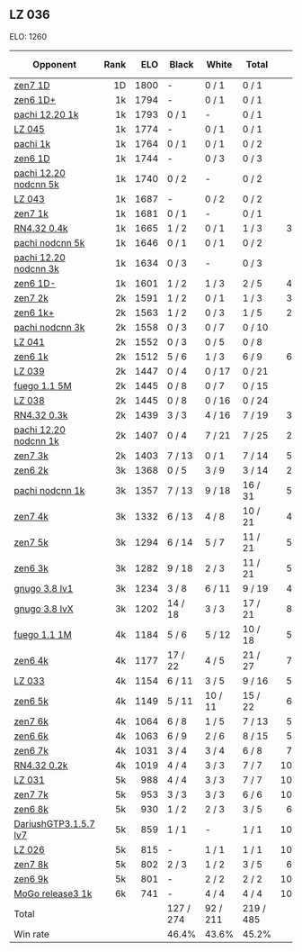 ## LZ 036 ##

ELO: 1260

Opponent | Rank | ELO | Black | White | Total | Win rate
---------|-----:|----:|-------|-------|-------|-------:
[zen7 1D](zen7%201D.md) | 1D | 1800 | - | 0 / 1 | 0 / 1 | 0.0%
[zen6 1D+](zen6%201D+.md) | 1k | 1794 | - | 0 / 1 | 0 / 1 | 0.0%
[pachi 12.20 1k](pachi%2012.20%201k.md) | 1k | 1793 | 0 / 1 | - | 0 / 1 | 0.0%
[LZ 045](LZ%20045.md) | 1k | 1774 | - | 0 / 1 | 0 / 1 | 0.0%
[pachi 1k](pachi%201k.md) | 1k | 1764 | 0 / 1 | 0 / 1 | 0 / 2 | 0.0%
[zen6 1D](zen6%201D.md) | 1k | 1744 | - | 0 / 3 | 0 / 3 | 0.0%
[pachi 12.20 nodcnn 5k](pachi%2012.20%20nodcnn%205k.md) | 1k | 1740 | 0 / 2 | - | 0 / 2 | 0.0%
[LZ 043](LZ%20043.md) | 1k | 1687 | - | 0 / 2 | 0 / 2 | 0.0%
[zen7 1k](zen7%201k.md) | 1k | 1681 | 0 / 1 | - | 0 / 1 | 0.0%
[RN4.32 0.4k](RN4.32%200.4k.md) | 1k | 1665 | 1 / 2 | 0 / 1 | 1 / 3 | 33.3%
[pachi nodcnn 5k](pachi%20nodcnn%205k.md) | 1k | 1646 | 0 / 1 | 0 / 1 | 0 / 2 | 0.0%
[pachi 12.20 nodcnn 3k](pachi%2012.20%20nodcnn%203k.md) | 1k | 1634 | 0 / 3 | - | 0 / 3 | 0.0%
[zen6 1D-](zen6%201D-.md) | 1k | 1601 | 1 / 2 | 1 / 3 | 2 / 5 | 40.0%
[zen7 2k](zen7%202k.md) | 2k | 1591 | 1 / 2 | 0 / 1 | 1 / 3 | 33.3%
[zen6 1k+](zen6%201k+.md) | 2k | 1563 | 1 / 2 | 0 / 3 | 1 / 5 | 20.0%
[pachi nodcnn 3k](pachi%20nodcnn%203k.md) | 2k | 1558 | 0 / 3 | 0 / 7 | 0 / 10 | 0.0%
[LZ 041](LZ%20041.md) | 2k | 1552 | 0 / 3 | 0 / 5 | 0 / 8 | 0.0%
[zen6 1k](zen6%201k.md) | 2k | 1512 | 5 / 6 | 1 / 3 | 6 / 9 | 66.7%
[LZ 039](LZ%20039.md) | 2k | 1447 | 0 / 4 | 0 / 17 | 0 / 21 | 0.0%
[fuego 1.1 5M](fuego%201.1%205M.md) | 2k | 1445 | 0 / 8 | 0 / 7 | 0 / 15 | 0.0%
[LZ 038](LZ%20038.md) | 2k | 1445 | 0 / 8 | 0 / 16 | 0 / 24 | 0.0%
[RN4.32 0.3k](RN4.32%200.3k.md) | 2k | 1439 | 3 / 3 | 4 / 16 | 7 / 19 | 36.8%
[pachi 12.20 nodcnn 1k](pachi%2012.20%20nodcnn%201k.md) | 2k | 1407 | 0 / 4 | 7 / 21 | 7 / 25 | 28.0%
[zen7 3k](zen7%203k.md) | 2k | 1403 | 7 / 13 | 0 / 1 | 7 / 14 | 50.0%
[zen6 2k](zen6%202k.md) | 3k | 1368 | 0 / 5 | 3 / 9 | 3 / 14 | 21.4%
[pachi nodcnn 1k](pachi%20nodcnn%201k.md) | 3k | 1357 | 7 / 13 | 9 / 18 | 16 / 31 | 51.6%
[zen7 4k](zen7%204k.md) | 3k | 1332 | 6 / 13 | 4 / 8 | 10 / 21 | 47.6%
[zen7 5k](zen7%205k.md) | 3k | 1294 | 6 / 14 | 5 / 7 | 11 / 21 | 52.4%
[zen6 3k](zen6%203k.md) | 3k | 1282 | 9 / 18 | 2 / 3 | 11 / 21 | 52.4%
[gnugo 3.8 lv1](gnugo%203.8%20lv1.md) | 3k | 1234 | 3 / 8 | 6 / 11 | 9 / 19 | 47.4%
[gnugo 3.8 lvX](gnugo%203.8%20lvX.md) | 3k | 1202 | 14 / 18 | 3 / 3 | 17 / 21 | 81.0%
[fuego 1.1 1M](fuego%201.1%201M.md) | 4k | 1184 | 5 / 6 | 5 / 12 | 10 / 18 | 55.6%
[zen6 4k](zen6%204k.md) | 4k | 1177 | 17 / 22 | 4 / 5 | 21 / 27 | 77.8%
[LZ 033](LZ%20033.md) | 4k | 1154 | 6 / 11 | 3 / 5 | 9 / 16 | 56.3%
[zen6 5k](zen6%205k.md) | 4k | 1149 | 5 / 11 | 10 / 11 | 15 / 22 | 68.2%
[zen7 6k](zen7%206k.md) | 4k | 1064 | 6 / 8 | 1 / 5 | 7 / 13 | 53.8%
[zen6 6k](zen6%206k.md) | 4k | 1063 | 6 / 9 | 2 / 6 | 8 / 15 | 53.3%
[zen6 7k](zen6%207k.md) | 4k | 1031 | 3 / 4 | 3 / 4 | 6 / 8 | 75.0%
[RN4.32 0.2k](RN4.32%200.2k.md) | 4k | 1019 | 4 / 4 | 3 / 3 | 7 / 7 | 100.0%
[LZ 031](LZ%20031.md) | 5k | 988 | 4 / 4 | 3 / 3 | 7 / 7 | 100.0%
[zen7 7k](zen7%207k.md) | 5k | 953 | 3 / 3 | 3 / 3 | 6 / 6 | 100.0%
[zen6 8k](zen6%208k.md) | 5k | 930 | 1 / 2 | 2 / 3 | 3 / 5 | 60.0%
[DariushGTP3.1.5.7 lv7](DariushGTP3.1.5.7%20lv7.md) | 5k | 859 | 1 / 1 | - | 1 / 1 | 100.0%
[LZ 026](LZ%20026.md) | 5k | 815 | - | 1 / 1 | 1 / 1 | 100.0%
[zen7 8k](zen7%208k.md) | 5k | 802 | 2 / 3 | 1 / 2 | 3 / 5 | 60.0%
[zen6 9k](zen6%209k.md) | 5k | 801 | - | 2 / 2 | 2 / 2 | 100.0%
[MoGo release3 1k](MoGo%20release3%201k.md) | 6k | 741 | - | 4 / 4 | 4 / 4 | 100.0%
Total | | | 127 / 274 | 92 / 211 | 219 / 485 | 
Win rate| | | 46.4% | 43.6% | 45.2% | 
